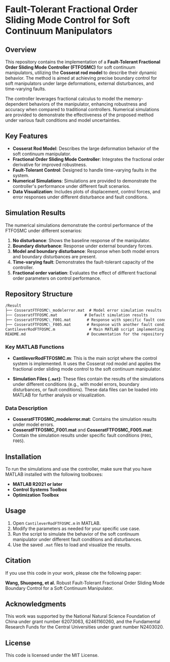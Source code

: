 # Fault-Tolerant Fractional Order Sliding Mode Control for Soft Continuum Manipulators

## Overview

This repository contains the implementation of a **Fault-Tolerant Fractional Order Sliding Mode Controller (FTFOSMC)** for soft continuum manipulators, utilizing the **Cosserat rod model** to describe their dynamic behavior. The method is aimed at achieving precise boundary control for soft manipulators under large deformations, external disturbances, and time-varying faults.

The controller leverages fractional calculus to model the memory-dependent behaviors of the manipulator, enhancing robustness and accuracy when compared to traditional controllers. Numerical simulations are provided to demonstrate the effectiveness of the proposed method under various fault conditions and model uncertainties.

## Key Features

- **Cosserat Rod Model**: Describes the large deformation behavior of the soft continuum manipulator.
- **Fractional Order Sliding Mode Controller**: Integrates the fractional order derivative for improved robustness.
- **Fault-Tolerant Control**: Designed to handle time-varying faults in the system.
- **Numerical Simulations**: Simulations are provided to demonstrate the controller's performance under different fault scenarios.
- **Data Visualization**: Includes plots of displacement, control forces, and error responses under different disturbance and fault conditions.

## Simulation Results

The numerical simulations demonstrate the control performance of the FTFOSMC under different scenarios:

1. **No disturbance**: Shows the baseline response of the manipulator.
2. **Boundary disturbance**: Response under external boundary forces.
3. **Model and boundary disturbance**: Response when both model errors and boundary disturbances are present.
4. **Time-varying fault**: Demonstrates the fault-tolerant capacity of the controller.
5. **Fractional order variation**: Evaluates the effect of different fractional order parameters on control performance.

## Repository Structure

```markdown
/Result
├── CosseratFTFOSMC\_modelerror.mat  # Model error simulation results
├── CosseratFTFOSMC.mat            # Default simulation results
├── CosseratFTFOSMC\_F001.mat       # Response with specific fault condition (F001)
├── CosseratFTFOSMC\_F005.mat       # Response with another fault condition (F005)
CantileverRodFTFOSMC.m               # Main MATLAB script implementing the controller
README.md                           # Documentation for the repository
```

### Key MATLAB Functions

- **CantileverRodFTFOSMC.m**: This is the main script where the control system is implemented. It uses the Cosserat rod model and applies the fractional order sliding mode control to the soft continuum manipulator.

- **Simulation Files (`.mat`)**: These files contain the results of the simulations under different conditions (e.g., with model errors, boundary disturbances, or fault conditions). These data files can be loaded into MATLAB for further analysis or visualization.

### Data Description

- **CosseratFTFOSMC_modelerror.mat**: Contains the simulation results under model errors.
- **CosseratFTFOSMC_F001.mat** and **CosseratFTFOSMC_F005.mat**: Contain the simulation results under specific fault conditions (`F001`, `F005`).

## Installation

To run the simulations and use the controller, make sure that you have MATLAB installed with the following toolboxes:

- **MATLAB R2021 or later** 
- **Control Systems Toolbox**
- **Optimization Toolbox**

## Usage

1. Open `CantileverRodFTFOSMC.m` in MATLAB.
2. Modify the parameters as needed for your specific use case.
3. Run the script to simulate the behavior of the soft continuum manipulator under different fault conditions and disturbances.
4. Use the saved `.mat` files to load and visualize the results.

## Citation

If you use this code in your work, please cite the following paper:

**Wang, Shuopeng, et al.**
Robust Fault-Tolerant Fractional Order Sliding Mode Boundary Control for a Soft Continuum Manipulator.

## Acknowledgments

This work was supported by the National Natural Science Foundation of China under grant number 62073063, 62461160260, and the Fundamental Research Funds for the Central Universities under grant number N2403020.

## License

This code is licensed under the MIT License. 
